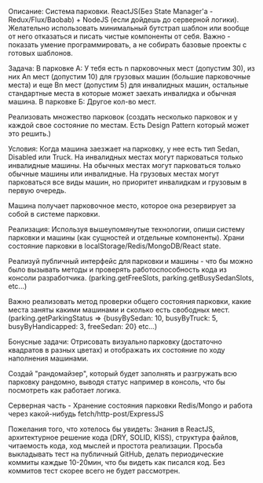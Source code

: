 Описание:
Система парковки. ReactJS(Без State Manager'a - Redux/Flux/Baobab) + NodeJS (если дойдешь до серверной логики).
Желательно использовать минимальный бутстрап шаблон или вообще от него отказаться и писать чистые компоненты от себя.
Важно - показать умение программировать, а не собирать базовые проекты с готовых шаблонов.

Задача:
В парковке А: У тебя есть n парковочных мест (допустим 30), из них An мест (допустим 10) для грузовых машин (большие парковочные места) и еще Bn мест (допустим 5) для инвалидных машин, остальные стандартные места в которые может заехать инвалидка и обычная машина.
В парковке Б: Другое кол-во мест.

Реализовать множество парковок (создать несколько парковок и у каждой свое состояние по местам. Есть Design Pattern который может это решить.)

Условия:
Когда машина заезжает на парковку, у нее есть тип Sedan, Disabled или Truck.
На инвалидных местах могут парковаться только инвалидные машины.
На обычных местах могут парковаться только обычные машины или инвалидные.
На грузовых местах могут парковаться все виды машин, но приоритет инвалидкам и грузовым в первую очередь.

Машина получает парковочное место, которое она резервирует за собой в системе парковки.

Реализация:
Используя вышеупомянутые технологии, опиши систему парковки и машины (как сущностей и отдельные компоненты).
Храни состояние парковки в localStorage/Redis/MongoDB/React state.

Реализуй публичный интерфейс для парковки и машины - что бы можно было вызывать методы и проверять работоспособность кода из консоли разработчика. (parking.getFreeSlots, parking.getBusySedanSlots, etc...)

Важно реализовать метод проверки общего состояния парковки, какие места заняты какими машинами и сколько есть свободных мест. (parking.getParkingStatus => {busyBySedan: 10, busyByTruck: 5, busyByHandicapped: 3, freeSedan: 20} etc...)

Бонусные задачи:
Отрисовать визуально парковку (достаточно квадратов в разных цветах) и отображать их состояние по ходу наполнения машинами.

Создай "рандомайзер", который будет заполнять и разгружать всю парковку рандомно, выводя статус например в консоль, что бы посмотреть как работает логика.

Серверная часть - Хранение состояния парковки Redis/Mongo и работа через какой-нибудь fetch/http-post/ExpressJS

Пожелания того, что хотелось бы увидеть:
Знания в ReactJS, архитектурное решение кода (DRY, SOLID, KISS), структура файлов, читаемость кода, ход мыслей и простота реализации.
Просьба выкладывать тест на публичный GitHub, делать периодические коммиты каждые 10-20мин, что бы видеть как писался код. Без коммитов тест скорее всего не будет рассмотрен.
